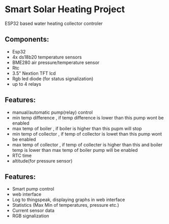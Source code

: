 # Smart Solar Heating Project
ESP32 based water heating collector controler 

## Components:
- Esp32
- 4x ds18b20 temperature sensors
- BME280 air pressure/temperature sensor
- Rtc
- 3.5" Nextion TFT lcd
- Rgb led diode (for status signalization)
- up to 4 relays

## Features:
- manual/automatic pump(relay) control
- min temp difference , if temp difference is lower than this pump wont be enabled
- max temp of boiler , if boiler is higher than this pupm will stop
- min temp of collector , if temp of collector is lowet than this pump wont be enabled
- max temp of collector , if temp of collecter is higher than this and boiler temp is lower than max temp of boiler pump will be enabled
- RTC time
- altitude(for pressure sensor)

## Features:
- Smart pump control
- web interface
- Log to thingspeak, displaying graphs in web interface
- Statistics (Max Min of temperatures, pressure etc.)
- Current sensor data
- RGB signalization

